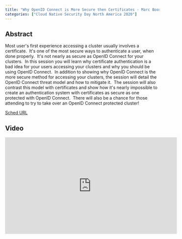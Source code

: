 ```yaml
---
title: "Why OpenID Connect is More Secure then Certificates - Marc Boorshtein, Tremolo Security, Inc."
categories: ["Cloud Native Security Day North America 2020"]
---
```


## Abstract

Most user's first experience accessing a cluster usually involves a certificate.  It's one of the most secure ways to authenticate a user, when done properly.  It's not nearly as secure as OpenID Connect for your clusters.  In this session you will learn why certificate authentication is a bad idea for your users accessing your clusters and why you should be using OpenID Connect.  In addition to showing why OpenID Connect is the more secure method for accessing your clusters, the session will detail the OpenID Connect threat model and how to mitigate it.  The session will also contrast this model with certificates and show how it's nearly impossible to create an authentication system with certificates as secure as one protected with OpenID Connect.  There will also be a chance for those attending to try to take over an OpenID Connect protected cluster!  

[Sched URL](https://cnsdna20.sched.com/event/bd60dfbad1ef22d963226b9bd139f05c)

## Video

<iframe width='560' height='315' src='https://www.youtube.com/embed/Ub6oEQN9zMw' frameborder='0' allow='accelerometer; autoplay; encrypted-media; gyroscope; picture-in-picture' allowfullscreen></iframe>
